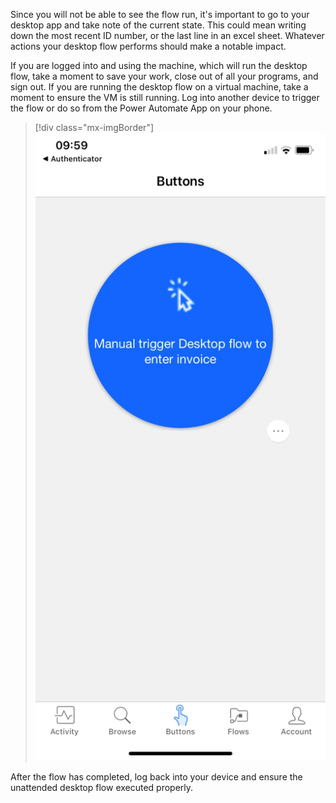 Since you will not be able to see the flow run, it's important to go to your desktop app and take note of the current state. This could mean writing down the most recent ID number, or the last line in an excel sheet. Whatever actions your desktop flow performs should make a notable impact.

If you are logged into and using the machine, which will run the desktop flow, take a moment to save your work, close out of all your programs, and sign out. If you are running the desktop flow on a virtual machine, take a moment to ensure the VM is still running. Log into another device to trigger the flow or do so from the Power Automate App on your phone.

> [!div class="mx-imgBorder"]
> [![Screenshot of the mobile button example.](../media/mobile-button.png)](../media/mobile-button.png#lightbox)

After the flow has completed, log back into your device and ensure the unattended desktop flow executed properly.